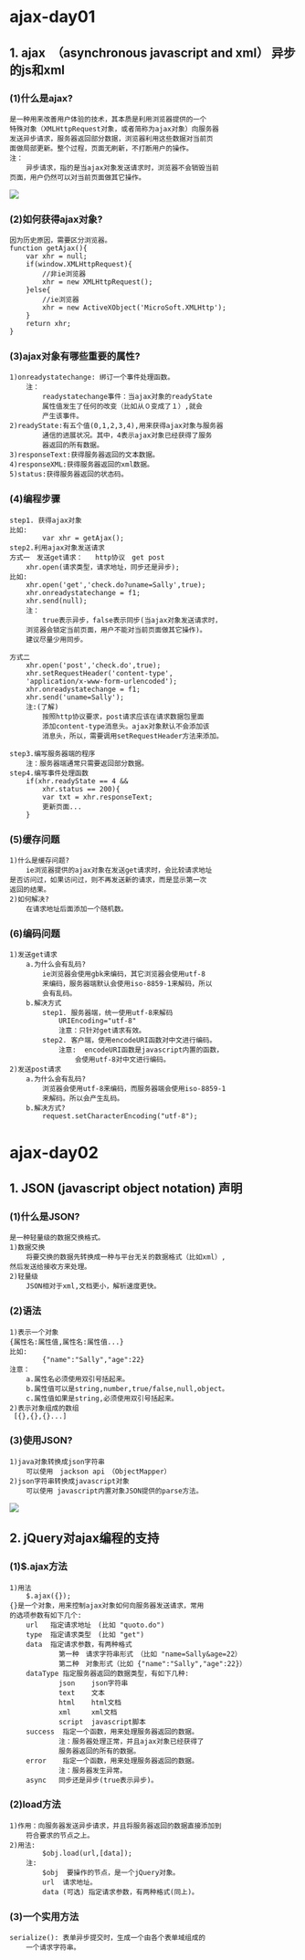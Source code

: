# ajax-day01

## 1. ajax　（asynchronous javascript and xml） 异步的js和xml
### (1)什么是ajax?
	是一种用来改善用户体验的技术，其本质是利用浏览器提供的一个
	特殊对象（XMLHttpRequest对象，或者简称为ajax对象）向服务器
	发送异步请求，服务器返回部分数据，浏览器利用这些数据对当前页
	面做局部更新。整个过程，页面无刷新，不打断用户的操作。
	注：
		异步请求，指的是当ajax对象发送请求时，浏览器不会销毁当前
	页面，用户仍然可以对当前页面做其它操作。
![](day01-ajax.png)

### (2)如何获得ajax对象?
	因为历史原因，需要区分浏览器。
	function getAjax(){
		var xhr = null;
		if(window.XMLHttpRequest){
			//非ie浏览器
			xhr = new XMLHttpRequest();
		}else{
			//ie浏览器
			xhr = new ActiveXObject('MicroSoft.XMLHttp');
		}
		return xhr;
	}

### (3)ajax对象有哪些重要的属性?
	1)onreadystatechange: 绑订一个事件处理函数。
		注：
			readystatechange事件：当ajax对象的readyState
			属性值发生了任何的改变（比如从０变成了１）,就会
			产生该事件。
	2)readyState:有五个值(0,1,2,3,4),用来获得ajax对象与服务器
			通信的进展状况。其中，4表示ajax对象已经获得了服务
			器返回的所有数据。
	3)responseText:获得服务器返回的文本数据。
	4)responseXML:获得服务器返回的xml数据。
	5)status:获得服务器返回的状态码。

### (4)编程步骤
	step1. 获得ajax对象
	比如:
			var xhr = getAjax();
	step2.利用ajax对象发送请求
	方式一　发送get请求：   http协议　get post
		xhr.open(请求类型，请求地址，同步还是异步);
	比如:
		xhr.open('get','check.do?uname=Sally',true);
		xhr.onreadystatechange = f1;
		xhr.send(null);
		注：
			true表示异步，false表示同步(当ajax对象发送请求时，
		浏览器会锁定当前页面，用户不能对当前页面做其它操作)。
		建议尽量少用同步。
	
	方式二
		xhr.open('post','check.do',true);
		xhr.setRequestHeader('content-type',
		'application/x-www-form-urlencoded');
		xhr.onreadystatechange = f1;
		xhr.send('uname=Sally');
		注:(了解)
			按照http协议要求，post请求应该在请求数据包里面
			添加content-type消息头。ajax对象默认不会添加该
			消息头，所以，需要调用setRequestHeader方法来添加。

	step3.编写服务器端的程序
		注：服务器端通常只需要返回部分数据。
	step4.编写事件处理函数
		if(xhr.readyState == 4 &&
			xhr.status == 200){
			var txt = xhr.responseText;
			更新页面...
		}
				
### (5)缓存问题
	1)什么是缓存问题?
		ie浏览器提供的ajax对象在发送get请求时，会比较请求地址
	是否访问过，如果访问过，则不再发送新的请求，而是显示第一次
	返回的结果。	
	2)如何解决?
		在请求地址后面添加一个随机数。

### (6)编码问题
	1)发送get请求
		a.为什么会有乱码?
			ie浏览器会使用gbk来编码，其它浏览器会使用utf-8
			来编码，服务器端默认会使用iso-8859-1来解码，所以
			会有乱码。
		b.解决方式
			step1. 服务器端，统一使用utf-8来解码
				URIEncoding="utf-8"
				注意：只针对get请求有效。
			step2. 客户端，使用encodeURI函数对中文进行编码。
				注意:  encodeURI函数是javascript内置的函数，
					会使用utf-8对中文进行编码。
	2)发送post请求
		a.为什么会有乱码?
			浏览器会使用utf-8来编码，而服务器端会使用iso-8859-1
			来解码。所以会产生乱码。
		b.解决方式?
			request.setCharacterEncoding("utf-8");


# ajax-day02

## 1. JSON (javascript object notation) 声明
### (1)什么是JSON?    
	是一种轻量级的数据交换格式。
	1)数据交换
		将要交换的数据先转换成一种与平台无关的数据格式（比如xml）,
	然后发送给接收方来处理。
	2)轻量级
		JSON相对于xml,文档更小，解析速度更快。
### (2)语法
	1)表示一个对象
	{属性名:属性值,属性名:属性值...}	
	比如:
			{"name":"Sally","age":22}
	注意：
		a.属性名必须使用双引号括起来。
		b.属性值可以是string,number,true/false,null,object。
		c.属性值如果是string,必须使用双引号括起来。
	2)表示对象组成的数组
	 [{},{},{}...]
	
### (3)使用JSON?
	1)java对象转换成json字符串
		可以使用　jackson api　（ObjectMapper）
	2)json字符串转换成javascript对象
		可以使用 javascript内置对象JSON提供的parse方法。

![](day02-json.png)

## 2. jQuery对ajax编程的支持
### (1)$.ajax方法
	1)用法
		$.ajax({});
	{}是一个对象，用来控制ajax对象如何向服务器发送请求，常用
	的选项参数有如下几个:
		url   指定请求地址　(比如 "quoto.do")
		type  指定请求类型　(比如 "get")
		data  指定请求参数，有两种格式
				第一种　请求字符串形式　（比如 "name=Sally&age=22）
				第二种　对象形式（比如 {"name":"Sally","age":22}）
		dataType 指定服务器返回的数据类型，有如下几种:
				json  	json字符串
				text  	文本
				html  	html文档
				xml   	xml文档
				script  javascript脚本
		success  指定一个函数，用来处理服务器返回的数据。
				注：服务器处理正常，并且ajax对象已经获得了
				服务器返回的所有的数据。
		error    指定一个函数，用来处理服务器返回的数据。
				注：服务器发生异常。
		async   同步还是异步(true表示异步)。

### (2)load方法
	1)作用：向服务器发送异步请求，并且将服务器返回的数据直接添加到
		符合要求的节点之上。
	2)用法:
			$obj.load(url,[data]);
		注:
			$obj  要操作的节点，是一个jQuery对象。
			url  请求地址。
			data (可选) 指定请求参数，有两种格式(同上)。

### (3)一个实用方法
	serialize(): 表单异步提交时，生成一个由各个表单域组成的
		一个请求字符串。

	
		
	
		
	

				
